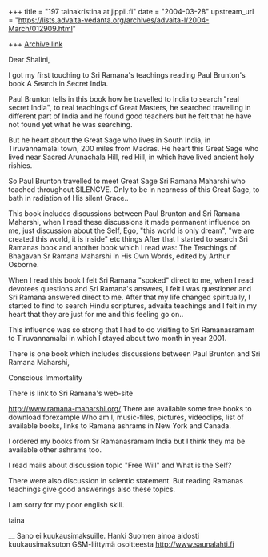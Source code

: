 +++
title = "197 tainakristina at jippii.fi"
date = "2004-03-28"
upstream_url = "https://lists.advaita-vedanta.org/archives/advaita-l/2004-March/012909.html"

+++
[Archive link](https://lists.advaita-vedanta.org/archives/advaita-l/2004-March/012909.html)

Dear Shalini, 

I got my first touching to Sri Ramana's teachings reading Paul Brunton's 
book A Search in Secret India.

Paul Brunton tells in this book how he travelled to India to search 
"real secret India", to real teachings of Great Masters, he searched 
travelling in different part of India and he found good teachers but he 
felt that he have not found yet what he was searching.

But he heart about the Great Sage who lives in South India, in 
Tiruvannamalai town, 200 miles from Madras. He heart this Great Sage who 
lived near Sacred Arunachala Hill, red Hill, in which have lived ancient 
holy rishies.

So Paul Brunton travelled to meet Great Sage Sri Ramana Maharshi who 
teached throughout SILENCVE. Only to be in nearness of this Great Sage, 
to bath in radiation of His silent Grace..

This book includes discussions between Paul Brunton and Sri Ramana 
Maharshi, when I read these discussions it made permanent influence on 
me, just discussion about the Self, Ego, "this world is only dream", "we 
are created this world, it is inside" etc things
After that I started to search Sri Ramanas book and another book which I 
read was: The Teachings of Bhagavan Sr Ramana Maharshi In His Own Words, 
edited by Arthur Osborne.

When I read this book I felt Sri Ramana "spoked" direct to me, when I 
read devotees questions and Sri Ramana's answers, I felt I was 
questioner and Sri Ramana answered direct to me. After that my life 
changed spiritually, I started to find to search Hindu scriptures, 
advaita teachings and I felt in my heart that they are just for me and 
this feeling go on..

This influence was so strong that I had to do visiting to Sri 
Ramanasramam to Tiruvannamalai in which I stayed about two month in year 
2001.

There is one book which includes discussions between Paul Brunton and 
Sri Ramana Maharshi,

Conscious Immortality

There is link to Sri Ramana's web-site

http://www.ramana-maharshi.org/ 
There are available some free books to download forexample Who am I, 
music-files, pictures, videoclips, list of available books, links to 
Ramana ashrams in New York and Canada.

I ordered my books from Sr Ramanasramam India but I think they ma be 
available other ashrams too.

I read mails about discussion topic "Free Will" and What is the Self?

There were also discussion in scientic statement.
But reading Ramanas teachings give good answerings also these topics.

I am sorry for my poor english skill.

taina


__
Sano ei kuukausimaksuille. Hanki Suomen ainoa aidosti
 kuukausimaksuton GSM-liittymä osoitteesta http://www.saunalahti.fi


